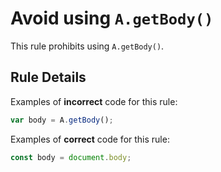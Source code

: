 # Avoid using `A.getBody()`

This rule prohibits using `A.getBody()`.

## Rule Details

Examples of **incorrect** code for this rule:

```js
var body = A.getBody();
```

Examples of **correct** code for this rule:

```js
const body = document.body;
```
